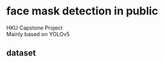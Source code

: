 # face mask detection in public
HKU Capstone Project<br />
Mainly based on YOLOv5<br />

## dataset
